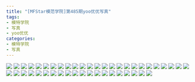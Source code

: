 ```yaml
---
title: "[MFStar模范学院]第485期yoo优优写真"
tags: 
- 模特学院
- 写真
- yoo优优
categories:
- 模特学院
- 写真
---
```


![](https://img.ilovese.xyz/1734718067192.webp)
![](https://img.ilovese.xyz/1734718069311.webp)
![](https://img.ilovese.xyz/1734718071140.webp)
![](https://img.ilovese.xyz/1734718072569.webp)
![](https://img.ilovese.xyz/1734718074375.webp)
![](https://img.ilovese.xyz/1734718076263.webp)
![](https://img.ilovese.xyz/1734718078023.webp)
![](https://img.ilovese.xyz/1734718079780.webp)
![](https://img.ilovese.xyz/1734718081306.webp)
![](https://img.ilovese.xyz/1734718083505.webp)
![](https://img.ilovese.xyz/1734718085292.webp)
![](https://img.ilovese.xyz/1734718086911.webp)
![](https://img.ilovese.xyz/1734718088613.webp)
![](https://img.ilovese.xyz/1734718090274.webp)
![](https://img.ilovese.xyz/1734718091958.webp)
![](https://img.ilovese.xyz/1734718093851.webp)
![](https://img.ilovese.xyz/1734718095977.webp)
![](https://img.ilovese.xyz/1734718097683.webp)
![](https://img.ilovese.xyz/1734718099725.webp)
![](https://img.ilovese.xyz/1734718101117.webp)
![](https://img.ilovese.xyz/1734718102652.webp)
![](https://img.ilovese.xyz/1734718104606.webp)
![](https://img.ilovese.xyz/1734718106223.webp)
![](https://img.ilovese.xyz/1734718107959.webp)
![](https://img.ilovese.xyz/1734718109772.webp)
![](https://img.ilovese.xyz/1734718111564.webp)
![](https://img.ilovese.xyz/1734718113202.webp)
![](https://img.ilovese.xyz/1734718114631.webp)
![](https://img.ilovese.xyz/1734718116627.webp)
![](https://img.ilovese.xyz/1734718118624.webp)
![](https://img.ilovese.xyz/1734718120465.webp)
![](https://img.ilovese.xyz/1734718122281.webp)
![](https://img.ilovese.xyz/1734718123933.webp)
![](https://img.ilovese.xyz/1734718125890.webp)
![](https://img.ilovese.xyz/1734718127850.webp)
![](https://img.ilovese.xyz/1734718129575.webp)
![](https://img.ilovese.xyz/1734718131571.webp)
![](https://img.ilovese.xyz/1734718133033.webp)
![](https://img.ilovese.xyz/1734718134907.webp)
![](https://img.ilovese.xyz/1734718136738.webp)
![](https://img.ilovese.xyz/1734718138357.webp)
![](https://img.ilovese.xyz/1734718140008.webp)
![](https://img.ilovese.xyz/1734718141354.webp)
![](https://img.ilovese.xyz/1734718142932.webp)
![](https://img.ilovese.xyz/1734718144937.webp)
